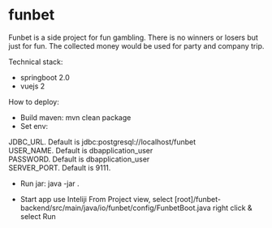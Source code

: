 # funbet

Funbet is a side project for fun gambling. There is no winners or losers but just for fun. The collected money would be used for party and company trip.

Technical stack:

- springboot 2.0
- vuejs 2

How to deploy:

- Build maven: mvn clean package
- Set env: 

JDBC_URL. Default is jdbc:postgresql://localhost/funbet <br />
USER_NAME. Default is dbapplication_user <br />
PASSWORD. Default is dbapplication_user <br />
SERVER_PORT. Default is 9111. <br />

- Run jar: java -jar <jar file>. 

* Start app use Inteliji
From Project view, select [root]/funbet-backend/src/main/java/io/funbet/config/FunbetBoot.java
right click & select Run 